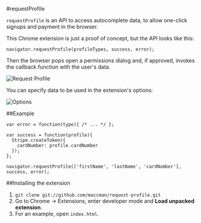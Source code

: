 #requestProfile

`requestProfile` is an API to access autocomplete data, to allow one-click signups and payment in the browser.

This Chrome extension is just a proof of concept, but the API looks like this:

    navigator.requestProfile(profileTypes, success, error);

Then the browser pops open a permissions dialog and, if approved, invokes the callback function with the user's data.

![Request Profile](http://f.cl.ly/items/013Z0r2n3M2e3Z1R1j3l/Screen%20Shot%202012-06-06%20at%206.15.16%20PM.png)

You can specify data to be used in the extension's options:

![Options](http://f.cl.ly/items/1x3b441D2Z3l3s3V2U3l/Screen%20Shot%202012-06-06%20at%206.15.31%20PM.png)

##Example

    var error = function(type){ /* ... */ };

    var success = function(profile){
      Stripe.createToken({
        cardNumber: profile.cardNumber
      });
    };

    navigator.requestProfile(['firstName', 'lastName', 'cardNumber'], success, error);

##Installing the extension

1. `git clone git://github.com/maccman/request-profile.git`
1. Go to Chrome -> Extensions, enter developer mode and **Load unpacked extension**.
1. For an example, open `index.html`.
